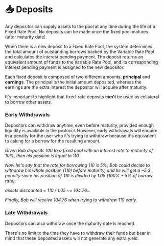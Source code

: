 # 📥 Deposits

Any depositor can supply assets to the pool at any time during the life of a Fixed Rate Pool. No deposits can be made once the fixed pool matures (after maturity date).

When there is a new deposit to a Fixed Rate Pool, the system determines the total amount of outstanding borrows backed by the Variable Rate Pool and calculates the interest pending payment. The deposit returns an equivalent amount of funds to the Variable Rate Pool, and its corresponding interest pending payment is assigned to the new depositor.

Each fixed deposit is composed of two different amounts, **principal** and **earnings**. The principal is the initial amount deposited, whereas the earnings are the extra interest the depositor will acquire after maturity.

It's important to highlight that fixed-rate deposits **can't** be used as collateral to borrow other assets.

### Early Withdrawals

Depositors can withdraw anytime, even before maturity, provided enough liquidity is available in the protocol. However, early withdrawals will enquire in a penalty for the user who it's trying to withdraw because it's equivalent to asking for a borrow for the resulting amount.

_Given Bob deposits 100 to a fixed pool with an interest rate to maturity of 10%, then his position is equal to 110._

_Now let's say that the rate for borrowing 110 is 5%; Bob could decide to withdraw his whole position (110) before maturity, and he will get a \~5.3 penalty since his position of 110 is divided by 1.05 (100% + 5% of borrow rate)._

_assets discounted = 110 / 1.05 \~= 104.76..._

_Finally, Bob will receive 104.76 when trying to withdraw 110 early._

### Late Withdrawals

Depositors can also withdraw once the maturity date is reached.

There's no limit to the time they have to withdraw their funds but bear in mind that these deposited assets will not generate any extra yield.

